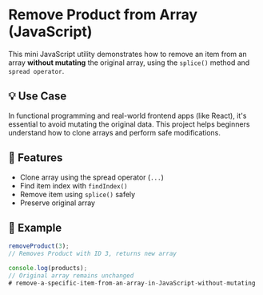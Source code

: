# Remove Product from Array (JavaScript)

This mini JavaScript utility demonstrates how to remove an item from an array **without mutating** the original array, using the `splice()` method and `spread operator`.

## 💡 Use Case

In functional programming and real-world frontend apps (like React), it's essential to avoid mutating the original data. This project helps beginners understand how to clone arrays and perform safe modifications.

## 🚀 Features

- Clone array using the spread operator (`...`)
- Find item index with `findIndex()`
- Remove item using `splice()` safely
- Preserve original array

## 🧪 Example

```js
removeProduct(3); 
// Removes Product with ID 3, returns new array

console.log(products);
// Original array remains unchanged
#   r e m o v e - a - s p e c i f i c - i t e m - f r o m - a n - a r r a y - i n - J a v a S c r i p t - w i t h o u t - m u t a t i n g  
 